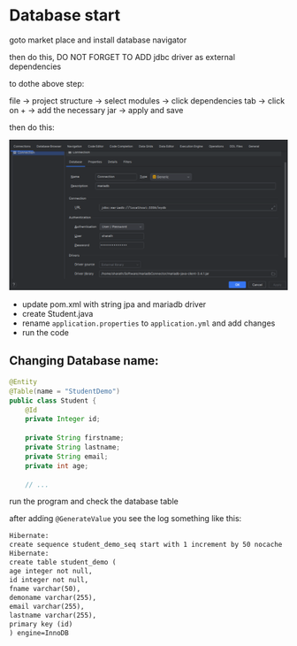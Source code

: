 # Database start

goto market place and install database navigator

then do this, DO NOT FORGET TO ADD jdbc driver as external dependencies

to dothe above step: 

file -> project structure -> select modules -> click dependencies tab -> click on + -> add the necessary jar -> apply and save

then do this:       

![db](./img/dbScreenshot_20240921_230212.png)

- update pom.xml with string jpa and mariadb driver
- create Student.java 
- rename `application.properties` to `application.yml` and add changes
- run the code

## Changing Database name:

``` java
@Entity
@Table(name = "StudentDemo")
public class Student {
    @Id
    private Integer id;

    private String firstname;
    private String lastname;
    private String email;
    private int age;
    
    // ...
```

run the program and check the database table

after adding `@GenerateValue`  you see the log something like this:

``` 
Hibernate:
create sequence student_demo_seq start with 1 increment by 50 nocache
Hibernate:
create table student_demo (
age integer not null,
id integer not null,
fname varchar(50),
demoname varchar(255),
email varchar(255),
lastname varchar(255),
primary key (id)
) engine=InnoDB
```


